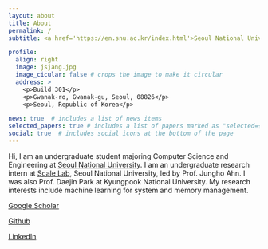 ```yaml
---
layout: about
title: About
permalink: /
subtitle: <a href='https://en.snu.ac.kr/index.html'>Seoul National University</a>. Deptartment of Computer Science and Engineering

profile:
  align: right
  image: jsjang.jpg
  image_cicular: false # crops the image to make it circular
  address: >
    <p>Build 301</p>
    <p>Gwanak-ro, Gwanak-gu, Seoul, 08826</p>
    <p>Seoul, Republic of Korea</p>

news: true  # includes a list of news items
selected_papers: true # includes a list of papers marked as "selected={true}"
social: true  # includes social icons at the bottom of the page
---
```


Hi, I am an undergraduate student majoring Computer Science and Engineering at [Seoul National University](https://en.snu.ac.kr/index.html). I am an undergraduate research intern at [Scale Lab](http://scale.snu.ac.kr/), Seoul National University, led by Prof. Jungho Ahn. I was also Prof. Daejin Park at Kyungpook National University. My research interests include machine learning for system and memory management.

[Google Scholar](https://scholar.google.com/citations?user=l6QbUegAAAAJ&hl=en)

[Github](https://github.com/jschang0215)

[LinkedIn](https://www.linkedin.com/in/juneseo-chang-477670180/)
